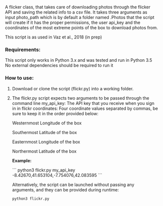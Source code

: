 A flicker class, that takes care of downloading photos through the flicker API and
saving the related info to a csv file. It takes three arguments as input photo_path which
is by default a folder named .Photos that the script will create if it has the proper 
permissions, the user api_key and the coordinates of the most extreme points of the box 
to download photos from.

This script is as used in Vaz et al., 2018 (in prep)

<h3>Requirements:</h3>
This script only works in Python 3.x and was tested and run in Python 3.5
No external dependencies should be required to run it

<h3>How to use:</h3>

  1)  Download or clone the script (flickr.py) into a working folder.

  2)  The flickr.py script expects two arguments to be passed through the command line
      my_api_key: The API key that you receive when you sign in in flickr
      coordinates: Four coordinate values separated by commas, be sure to keep it in the
      order provided below:
      
        <p>Westernmost Longitude of the box</p>
        <p>Southermost Latitude of the box</p>
        <p>Easternmost Longitude of the box</p>
        <p>Northermost Latitude of the box</p>
      <p></p>       
  
  
  
      <p><strong>Example:</strong></p>
      ```
      python3 flickr.py my_api_key -8.42670,41.653104,-7.754076,42.083595
      ```
      
      Alternatively, the script can be launched without passing any arguments, and they
      can be provided during runtime:
      
      ```
      python3 flickr.py
      ```
      
      
  
    
